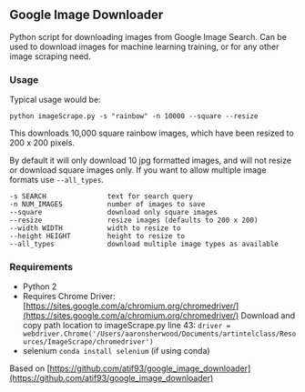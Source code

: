 ## Google Image Downloader

Python script for downloading images from Google Image Search. Can be used to download images for machine learning training, or for any other image scraping need.

### Usage
Typical usage would be:

`python imageScrape.py -s "rainbow" -n 10000 --square --resize`

This downloads 10,000 square rainbow images, which have been resized to 200 x 200 pixels.

By default it will only download 10 jpg formatted images, and will not resize or download square images only. If you want to allow multiple image formats use `--all_types`.

	-s SEARCH				text for search query
    -n NUM_IMAGES           number of images to save
    --square                download only square images
	--resize              	resize images (defaults to 200 x 200)
	--width WIDTH           width to resize to
	--height HEIGHT         height to resize to
	--all_types             download multiple image types as available

### Requirements

- Python 2
- Requires Chrome Driver: [https://sites.google.com/a/chromium.org/chromedriver/](https://sites.google.com/a/chromium.org/chromedriver/)
Download and copy path location to imageScrape.py line 43: `driver = webdriver.Chrome('/Users/aaronsherwood/Documents/artintelclass/Resources/ImageScrape/chromedriver')`
- selenium `conda install selenium` (if using conda)

Based on [https://github.com/atif93/google_image_downloader](https://github.com/atif93/google_image_downloader)
